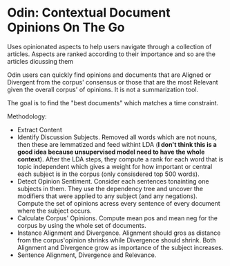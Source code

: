 # Odin: Contextual Document Opinions On The Go

Uses opinionated aspects to help users navigate through a collection of articles. Aspects are ranked according to their importance and so are the articles dicussing them

Odin users can quickly find opinions and documents that are Aligned or Divergent from the corpus' consensus or those that are the most Relevant given the overall corpus' of opinions. It is not a summarization tool.

The goal is to find the "best documents" which matches a time constraint.

Methodology:

- Extract Content
- Identify Discussion Subjects. Removed all words which are not nouns, then these are lemmatized and feed withint LDA (**I don't think this is a good idea because unsupervised model need to have the whole context**). After the LDA steps, they compute a rank for each word that is topic independent which gives a weight for how important or central each subject is in the corpus (only consisdered top 500 words).
- Detect Opinion Sentiment. Consider each sentences tonainting one subjects in them. They use the dependency tree and uncover the modifiers that were applied to any subject (and any negations). Compute the set of opinions acress every sentence of every document where the subject occurs.
- Calculate Corpus' Opinions. Compute mean pos and mean neg for the corpus by using the whole set of documents.
- Instance Alignment and Divergence. Alignment should gros as distance from the corpus'opinion shrinks while Divergence should shrink. Both Alignment and Divergence grow as importance of the subject increases.
- Sentence Alignment, Divergence and Relevance.
